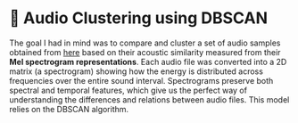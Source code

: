# 🎵 Audio Clustering using DBSCAN
The goal I had in mind was to compare and cluster a set of audio samples obtained from [here](https://freesound.org/) based on their acoustic similarity measured 
from their **Mel spectrogram representations**. Each audio file was converted into a 2D matrix (a spectrogram) showing how the energy is distributed across frequencies 
over the entire sound interval. Spectrograms preserve both spectral and temporal features, which give us the perfect way of understanding the differences and relations 
between audio files. This model relies on the DBSCAN algorithm.
